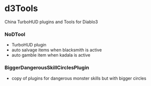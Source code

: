 # d3Tools
China TurboHUD plugins and Tools for Diablo3

### NoDTool

- TurboHUD plugin
- auto salvage items when blacksmith is active
- auto gamble item when kadala is active


### BiggerDangerousSkillCirclesPlugin

- copy of plugins for dangerous monster skills but with bigger circles